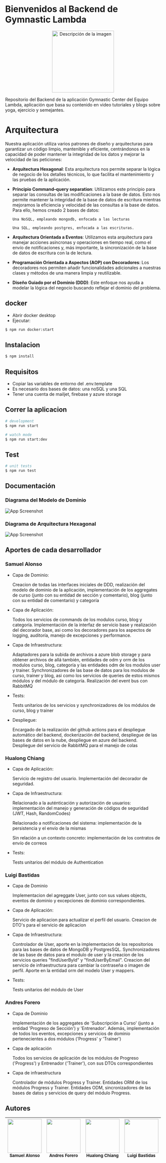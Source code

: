 # Bienvenidos al Backend de Gymnastic Lambda


<p align="center">
  <img src="./imgs/logo.svg" width="200" alt="Descripción de la imagen" />
</p>


Repositorio del Backend de la aplicación Gymnastic Center del Equipo Lambda, aplicación que basa su contenido en video tutoriales y blogs sobre yoga, ejercicio y semejantes.

# Arquitectura

Nuestra aplicación utiliza varios patrones de diseño y arquitecturas para garantizar un código limpio, mantenible y eficiente, centrándonos en la capacidad de poder mantener la integridad de los datos y mejorar la velocidad de las peticiones:

- **Arquitectura Hexagonal**: Esta arquitectura nos permite separar la lógica de negocio de los detalles técnicos, lo que facilita el mantenimiento y las pruebas de la aplicación.

- **Principio Command–query separation**: Utilizamos este principio para separar las consultas de las modificaciones a la base de datos. Esto nos permite mantener la integridad de la base de datos de escritura mientras mejoramos la eficiencia y velocidad de las consultas a la base de datos. Para ello, hemos creado 2 bases de datos:

      Una NoSQL, empleando mongodb, enfocada a las lecturas

      Una SQL, empleando postgres, enfocada a las escrituras.
  
- **Arquitectura Orientada a Eventos**: Utilizamos esta arquitectura para manejar acciones asíncronas y operaciones en tiempo real, como el envío de notificaciones y, más importante, la sincronización de la base de datos de escritura con la de lectura.

- **Programación Orientada a Aspectos (AOP) con Decoradores**: Los decoradores nos permiten añadir funcionalidades adicionales a nuestras clases y métodos de una manera limpia y reutilizable.

- **Diseño Guiado por el Dominio (DDD)**: Este enfoque nos ayuda a modelar la lógica del negocio buscando reflejar el dominio del problema.
## docker
 - Abrir docker desktop
 - Ejecutar:
```bash
$ npm run docker:start
```
## Instalacion

```bash
$ npm install
```

## Requisitos
- Copiar las variables de entorno del .env.template
- Es necesario dos bases de datos: una noSQL y una SQL
- Tener una cuenta de mailjet, firebase y azure storage

## Correr la aplicacion

```bash
# development
$ npm run start

# watch mode
$ npm run start:dev

```

## Test

```bash
# unit tests
$ npm run test
```

## Documentación

### Diagrama del Modelo de Dominio
![App Screenshot](./imgs/Lambda_back_Diagrams%20-%20Domain.svg)


### Diagrama de Arquitectura Hexagonal
![App Screenshot](./imgs/Lambda_back_Diagrams%20-%20Hexagonal.svg)

## Aportes de cada desarrollador

### Samuel Alonso

- Capa de Dominio:
  
    Creacion de todas las interfaces iniciales de DDD, realización del modelo de dominio de la aplicación, implementación de los aggregates de curso (junto con su entidad de sección y comentario), blog (junto con su entidad de comentario) y categoría

- Capa de Aplicación: 

    Todos los servicios de commands de los modulos curso, blog y categoría. Implementación de la interfaz de servicio base y realización del decorador base, asi como los decoradores para los aspectos de logging, auditoría, manejo de excepciones y performance.

- Capa de Infraestructura:

    Adaptadores para la subida de archivos a azure blob storage y para obtener archivos de allá también, entidades de odm y orm de los modulos curso, blog, categoría y las entidades odm de los modulos user y trainer. Synchronizadores de las base de datos para los modulos de curso, trainer y blog, asi como los servicios de queries de estos mismos módulos y del módulo de categoría. Realización del event bus con RabbitMQ

- Tests:

    Tests unitarios de los servicios y synchronizadores de los módulos de curso, blog y trainer

- Despliegue:
    
    Encargado de la realización del github actions para el despliegue automático del backend, dockerización del backend, despliegue de las bases de datos en la nube, despliegue en azure del backend. Despliegue del servicio de RabbitMQ para el manejo de colas

### Hualong Chiang

- Capa de Aplicación: 

    Servicio de registro del usuario. Implementación del decorador de seguridad.

- Capa de Infraestructura:

    Relacionado a la auténticación y autorización de usuarios: implementación del manejo y generación de códigos de seguridad (JWT, Hash, RandomCodes)

    Relacionado a notificaciones del sistema: implementación de la persistencia y el envío de la mismas

    Sin relación a un contexto concreto: implementación de los contratos de envío de correos

- Tests:

    Tests unitarios del módulo de Authentication

### Luigi Bastidas

- Capa de Dominio

    Implementacion del agreggate User, junto con sus values objects, eventos de dominio y excepciones de dominio correspondientes.

- Capa de Aplicación: 

    Servicio de aplicacion para actualizar el perfil del usuario. Creacion de DTO's para el servicio de aplicacion

- Capa de Infraestructura:

    Controlador de User, aporte en la implementacion de los repositorios para las bases de datos de MongoDB y PostgresSQL. Synchronizadores de las base de datos para el modulo de user y la creacion de los servicios queries "findUserById" y "findUserByEmail". Creacion del servicio de infraestructura para cambiar la contraseña o imagen de perfil. Aporte en la entidad orm del modelo User y mappers. 

- Tests:

    Tests unitarios del módulo de User

### Andres Forero

- Capa de Dominio
  
  Implementación de los aggregates de 'Subscripción a Curso' (junto a entidad 'Progreso de Sección') y 'Entrenador'. Además, implementación de todos los eventos, excepciones y servicios de dominio pertenecientes a dos módulos ('Progress' y 'Trainer')
  
- Capa de aplicación

  Todos los servicios de aplicación de los módulos de Progreso ('Progress') y Entrenador ('Trainer'), con sus DTOs correspondientes

- Capa de infraestructura

  Controlador de módulos Progress y Trainer. Entidades ORM de los módulos Progress y Trainer. Entidades ODM, sincronizadores de las bases de datos y servicios de query del módulo Progress.

## Autores
| <img src="https://avatars.githubusercontent.com/u/114821565?s=400&u=ff1e744b3abd5e4315b008d3ad96168b508319ab&v=4" width=110><br><sub>Samuel Alonso</sub> | <img src="https://lh3.googleusercontent.com/pw/AP1GczPamRvw2yI6KQwiUu7H4FIw9GdPDo8ZY1b4ElwGL8hh1TqT4RddKGwdnDOaJktXejqgHJvYEiTCgUo8dykZ4a9LUXb55Cxkot9ZywUXkSzrwzF3Uhp3=w2400" width=110><br><sub>Andres Forero</sub> | <img src="./imgs/WhatsApp Image 2024-07-11 at 11.16.44 PM.jpeg" width=110><br><sub>Hualong Chiang</sub>  | <img src="./imgs/image.jpg" width=110><br><sub>Luigi Bastidas</sub> | 
| :---: | :---: | :---: | :---: | 
